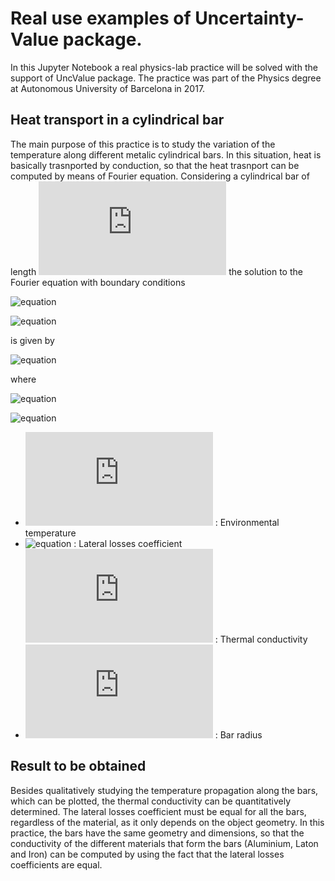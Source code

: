 # Real use examples of Uncertainty-Value package.

In this Jupyter Notebook a real physics-lab practice will be solved with the support of UncValue package. The practice was part of the Physics degree at Autonomous University of Barcelona in 2017.

## Heat transport in a cylindrical bar

The main purpose of this practice is to study the variation of the temperature along different metalic cylindrical bars. In this situation, heat is basically trasnported by conduction, so that the heat trasnport can be computed by means of Fourier equation. Considering a cylindrical bar of length ![equation](https://latex.codecogs.com/gif.latex?L) the solution to the Fourier equation with boundary conditions 

![equation](https://latex.codecogs.com/gif.latex?\theta(x=0)=\theta_0) 

![equation](https://latex.codecogs.com/gif.latex?\theta(x=L)=0) 

is given by

![equation](https://latex.codecogs.com/gif.latex?\theta(x)=\theta_0e^{-px})

where 

![equation](https://latex.codecogs.com/gif.latex?\theta(x)=T(x)-T_e)

![equation](https://latex.codecogs.com/gif.latex?p=\sqrt{2&space;\lambda&space;/&space;K&space;r})

- ![equation](https://latex.codecogs.com/gif.latex?T_e) : Environmental temperature
- ![equation](https://latex.codecogs.com/gif.latex?\lambda) : Lateral losses coefficient
![equation](https://latex.codecogs.com/gif.latex?K) : Thermal conductivity
- ![equation](https://latex.codecogs.com/gif.latex?r) : Bar radius

## Result to be obtained

Besides qualitatively studying the temperature propagation along the bars, which can be plotted, the thermal conductivity can be quantitatively determined. The lateral losses coefficient must be equal for all the bars, regardless of the material, as it only depends on the object geometry. In this practice, the bars have the same geometry and dimensions, so that the conductivity of the different materials that form the bars (Aluminium, Laton and Iron) can be computed by using the fact that the lateral losses coefficients are equal.
